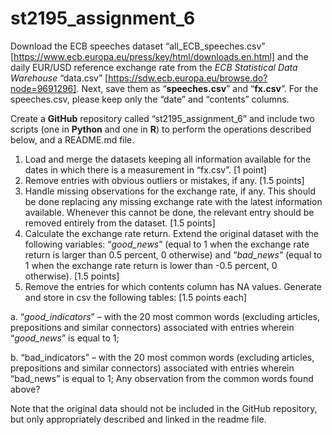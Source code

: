 # st2195_assignment_6

Download the ECB speeches dataset “all_ECB_speeches.csv” [https://www.ecb.europa.eu/press/key/html/downloads.en.html] and the daily EUR/USD reference exchange rate from the _ECB Statistical Data Warehouse_ “data.csv” [https://sdw.ecb.europa.eu/browse.do?node=9691296]. Next, save them as “**speeches.csv**” and “**fx.csv**”. For the speeches.csv, please keep only the “date” and “contents” columns.

Create a **GitHub** repository called “st2195_assignment_6” and include two scripts (one in **Python** and one in **R**) to perform the operations described below, and a README.md file.

1. Load and merge the datasets keeping all information available for the dates in which there is a measurement in “fx.csv”. [1 point]
2. Remove entries with obvious outliers or mistakes, if any. [1.5 points]
3. Handle missing observations for the exchange rate, if any. This should be done replacing any missing exchange rate with the latest information available. Whenever this cannot be done, the relevant entry should be removed entirely from the dataset. [1.5 points]
4. Calculate the exchange rate return. Extend the original dataset with the following variables: “_good_news_” (equal to 1 when the exchange rate return is larger than 0.5 percent, 0 otherwise) and “_bad_news_” (equal to 1 when the exchange rate return is lower than -0.5 percent, 0 otherwise). [1.5 points]
5. Remove the entries for which contents column has NA values. Generate and store in csv the following tables: [1.5 points each]

a. “_good_indicators_” – with the 20 most common words (excluding articles, prepositions and similar connectors) associated with entries wherein “_good_news_” is equal to 1;

b. “bad_indicators” – with the 20 most common words (excluding articles, prepositions and similar connectors) associated with entries wherein “bad_news” is equal to 1;
Any observation from the common words found above?

Note that the original data should not be included in the GitHub repository, but only appropriately described and linked in the readme file.
